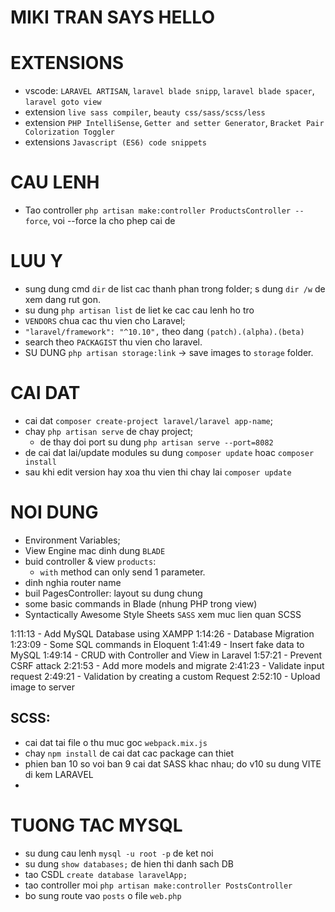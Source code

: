 # MIKI TRAN SAYS HELLO

# EXTENSIONS

-   vscode: `LARAVEL ARTISAN`, `laravel blade snipp`, `laravel blade spacer`, `laravel goto view`
-   extension `live sass compiler`, `beauty css/sass/scss/less`
-   extension `PHP IntelliSense`, `Getter and setter Generator`, `Bracket Pair Colorization Toggler`
-   extensions `Javascript (ES6) code snippets`

# CAU LENH

-   Tao controller `php artisan make:controller ProductsController --force`, voi --force la cho phep cai de

# LUU Y

-   sung dung cmd `dir` de list cac thanh phan trong folder; s dung `dir /w` de xem dang rut gon.
-   su dung `php artisan list` de liet ke cac cau lenh ho tro
-   `VENDORS` chua cac thu vien cho Laravel;
-   `"laravel/framework": "^10.10",` theo dang `(patch).(alpha).(beta)`
-   search theo `PACKAGIST` thu vien cho laravel.
-   SU DUNG `php artisan storage:link` -> save images to `storage` folder.

# CAI DAT

-   cai dat `composer create-project laravel/laravel app-name`;
-   chay `php artisan serve` de chay project;
    -   de thay doi port su dung `php artisan serve --port=8082`
-   de cai dat lai/update modules su dung `composer update` hoac `composer install`
-   sau khi edit version hay xoa thu vien thi chay lai `composer update`

# NOI DUNG

-   Environment Variables;
-   View Engine mac dinh dung `BLADE`
-   buid controller & view `products`:
    -   `with` method can only send 1 parameter.
-   dinh nghia router name
-   buil PagesController: layout su dung chung
-   some basic commands in Blade (nhung PHP trong view)
-   Syntactically Awesome Style Sheets `SASS` xem muc lien quan SCSS

1:11:13 - Add MySQL Database using XAMPP
1:14:26 - Database Migration
1:23:09 - Some SQL commands in Eloquent
1:41:49 - Insert fake data to MySQL
1:49:14 - CRUD with Controller and View in Laravel
1:57:21 - Prevent CSRF attack
2:21:53 - Add more models and migrate
2:41:23 - Validate input request
2:49:21 - Validation by creating a custom Request
2:52:10 - Upload image to server

## SCSS:

-   cai dat tai file o thu muc goc `webpack.mix.js`
-   chay `npm install` de cai dat cac package can thiet
-   phien ban 10 so voi ban 9 cai dat SASS khac nhau; do v10 su dung VITE di kem LARAVEL
-

# TUONG TAC MYSQL

-   su dung cau lenh `mysql -u root -p` de ket noi
-   su dung `show databases;` de hien thi danh sach DB
-   tao CSDL `create database laravelApp;`
-   tao controller moi `php artisan make:controller PostsController`
-   bo sung route vao `posts` o file `web.php`

